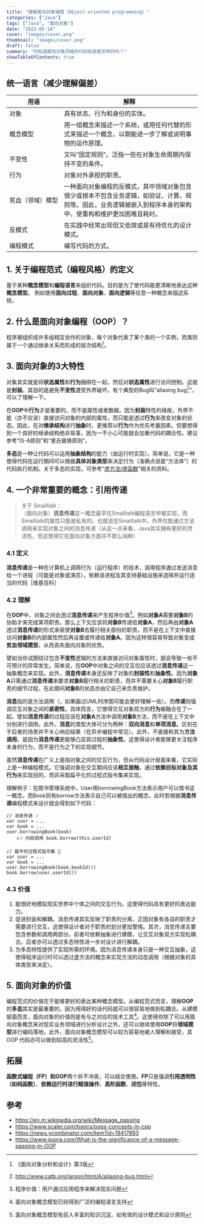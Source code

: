 ```yaml
---
title: "理解面向对象编程（Object-oriented programming）"
categories: ["Java"]
tags: ["Java", "面向对象"]
date: "2023-05-14"
cover: "images/cover.png"
thumbnail: "images/cover.png"
draft: false
summary: "你知道面向对象风格的代码到底是怎样的吗？"
showTableOfContents: true
---
```


## 统一语言（减少理解偏差）
| 用语 <div style="width:8em"> | 解释 |
| ----------- | ----------- |
| 对象 | 具有状态、行为和身份的实体。 |
| 概念模型 | 用一组概念来描述一个系统，或用任何代替的形式来描述一个概念，以期能进一步了解或说明事物的运作原理。 |
| 不变性 | 又叫“固定规则”。泛指一些在对象生命周期内保持不变的条件。 |
| 行为 | 对象对外承担的职责。|
| 贫血（领域）模型 | 一种面向对象编程的反模式，其中领域对象包含很少或根本不包含业务逻辑，如验证、计算、规则等。因此，业务逻辑被嵌入到程序本身的架构中，使重构和维护更加困难且耗时。 |
| 反模式 | 在实践中经常出现但又低效或是有待优化的设计模式。| 
| 编程模式 | 编写代码的方式。 |



## 1. 关于编程范式（编程风格）的定义
基于某种**概念模型**和**编程语言**来组织代码。目的是为了使代码能更清晰地表达这种**概念模型**。
例如使用**面向过程**、**面向对象**、**面向逻辑**等任意一种概念来描述系统。

## 2. 什么是面向对象编程（OOP）？
程序被组织成许多组相互协作的对象，每个对象代表了某个类的一个实例，而类则属于一个通过继承关系而形成的层次结构[^1]。
[^1]: 《面向对象分析和设计》第3版

## 3. 面向对象的3大特性
对象其实就是将**状态属性**和**行为**捆绑在一起，然后对**状态属性**进行访问控制。这就是**封装**。其目的是避免**不变性**遭受外界破坏。有个典型的Bug叫“aliasing bug[^2]”，可以了理解一下。
[^2]: http://www.catb.org/jargon/html/A/aliasing-bug.html

在**OOP**中**行为**才是重要的，而不是属性或者数据。因为**封装**特性的缘故，外界不能（亦不应该）直接访问对象的内部的属性，而只能是透过**行为**来改变对象的状态。因此，在对**继承结构**进行**抽象**时，更推荐以**行为**作为优先考量因素。但要想得到一个良好的继承结构绝非易事，因为一不小心可能就会加重代码的耦合性。建议参考“IS-A原则”和“里氏替换原则”。

**多态**是一种让代码可以运用**抽象结构**的能力（由运行时实现）。简单说，它是一种使得代码在运行期间可以根据**具体对象类型**来决定行为（准确点说是“方法体”）的代码执行机制。关于多态的实现，可参考“[虚方法/虚函数](https://en.wikipedia.org/wiki/Virtual_function)”相关的资料。

## 4. 一个非常重要的概念：引用传递

> 关于 Smalltalk：\
> （面向对象）**消息传递**这一概念最早在Smalltalk编程语言中被实现，而Smalltalk的属性只能是私有的。也就说在Smalltalk中，外界仅能通过方法调用来实现对象之间的消息传递（从这一点来看，Java其实拥有更好的灵活性，但这使得它在面向对象方面并不那么纯粹）

### 4.1 定义
**消息传递**是一种在计算机上调用行为（运行程序）的技术，调用程序通过发送消息给一个进程（可能是对象或演员），依赖该进程及其支持基础设施来选择并运行适当的代码［维基百科］

### 4.2 理解
在**OOP**中，对象之间会透过**消息传递**来产生程序价值[^3]。例如**对象A**需要**对象B**的协助才来完成某项职责。那么上下文应该将**对象B**传递给**对象A**，然后再由**对象A**透过**消息传递**的形式来驱使**对象B**去履行相关部份的职责。而不是在上下文中直接访问**对象B**的内部属性然后再设置或传递给**对象A**。因为这样很容易导致对象变成**贫血领域模型**，从而丧失面向对象的优势。
[^3]: 程序价值：用户通过应用程序来解决现实问题

譬如当你试图绕过包含**不变性**逻辑的方法来直接访问对象属性时，就会导致一些不可预计的异常发生。简单说，在**OOP**中对象之间的交互仅应该透过**消息传递**这一抽象概念来实现。此外，**消息传递**本身还反映了对象的**封装性**和**抽象性**。因为**对象A**只需通过**消息传递**来要求**对象B**履行相关的职责，而并不需要关心**对象B**履行职责的细节过程，在此期间**对象B**的状态亦由它自己来负责维护。

**消息**指的是方法调用（，如果画过UML时序图可能会更好理解一些）。而**传递**则强调交互对象之间的**紧密性**。具体而言，它使得交互对象双方的**行为**被融合在了一起。譬如**消息传递**的过程应该在**对象A**方法中调用**对象B**方法，而不是在上下文中分别进行调用。此外，**消息**的类型大体可分为两种：**双向消息**和**单项消息**。区别在于后者的场景并不关心响应结果（在异步编程中常见）。此外，不直接称其为**方法调用**，是因为**消息传递**更能够凸显其过程的**抽象性**。这使得设计者能够更关注程序本身的行为，而不是行为之下的实现细节。

虽然**消息传递**在广义上是指对象之间的交互行为，但从代码设计层面来看，它实际上是一种编程模式。它强调对象在交互期间应该**相互接触**，通过**依赖目标对象及其行为**来实现目的，而非采取扁平化的过程式指令集来实现。

理解例子：在图书管理系统中，User用borrowingBook方法表示用户可以借书这一概念。而Book则有borrow方法表示自己可以被借出的概念。此时若根据**消息传递**编程模式来设计就会得到如下代码：
```
// 消息传递 ✅
var user = ...
var book = ...
user.borrowingBook(book) 
    👉 内部调用 book.borrow(this.userId)

// 扁平的过程式指令集 🙅
var user = ...
var book = ...
user.borrowingBook(book.bookId())
book.borrow(user.userId())
```

### 4.3 价值

1. 能很好地模拟现实世界中个体之间的交互行为。这使得代码具有更好的表达能力。
2. 促进封装和解耦。消息传递其实反映了职责的分离，正因对象有各自的职责才需要进行交互，这使得设计者对于职责的划分更加警惕。其次，消息传递主要包含参数和调用两部分。前者可依赖抽象进行建模，让交互对象双方实现松耦合。后者亦可以透过多态特性进一步对设计进行解耦。
3. 为多态特性提供了实现所需的环境。因为消息传递本身只是一种交互抽象，这使得程序运行时可以透过虚方法的概念来实现方法的动态调用（根据对象的具体类型来决定）。

## 5. 面向对象的价值
编程范式的价值在于能够更好的表达某种概念模型。从编程范式而言，理解**OOP**的**多态**其实是最重要的，因为用得好的话代码就可以很容易地做到松耦合。从建模层面而言，面向对象的价值则是有与之对应的技术工具[^4]。这使得你除了可以用面向对象概念来对现实业务领域进行分析设计之外，还可以继续使用**OOP**将**领域模型**进行编码落地。此外，面向对象概念模型可以较为容易地被人理解和接受，其 OOP 代码亦可以做到较高的灵活性[^5]。
[^4]: 面向对象概念模型已经得到广泛的编程语言支持
[^5]: 面向对象概念模型有前人丰富的知识沉淀。如有效的设计模式和设计原则

## 拓展
**函数式编程（FP）**和**OOP**两个并不冲突，可以结合使用。**FP**只是强调**引用透明性（如纯函数）**、**依赖运行时进行赋值操作**、**高阶函数**、**闭包**等特性。

## 参考
* https://en.m.wikipedia.org/wiki/Message_passing
* https://www.scaler.com/topics/oops-concepts-in-cpp
* https://news.ycombinator.com/item?id=19417893
* https://www.quora.com/What-is-the-significance-of-a-message-passing-in-OOP